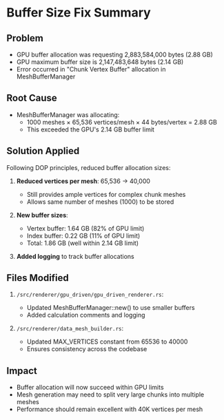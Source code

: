 # Buffer Size Fix Summary

## Problem
- GPU buffer allocation was requesting 2,883,584,000 bytes (2.88 GB)
- GPU maximum buffer size is 2,147,483,648 bytes (2.14 GB)
- Error occurred in "Chunk Vertex Buffer" allocation in MeshBufferManager

## Root Cause
- MeshBufferManager was allocating:
  - 1000 meshes × 65,536 vertices/mesh × 44 bytes/vertex = 2.88 GB
  - This exceeded the GPU's 2.14 GB buffer limit

## Solution Applied
Following DOP principles, reduced buffer allocation sizes:

1. **Reduced vertices per mesh**: 65,536 → 40,000
   - Still provides ample vertices for complex chunk meshes
   - Allows same number of meshes (1000) to be stored

2. **New buffer sizes**:
   - Vertex buffer: 1.64 GB (82% of GPU limit)
   - Index buffer: 0.22 GB (11% of GPU limit)
   - Total: 1.86 GB (well within 2.14 GB limit)

3. **Added logging** to track buffer allocations

## Files Modified
1. `/src/renderer/gpu_driven/gpu_driven_renderer.rs`:
   - Updated MeshBufferManager::new() to use smaller buffers
   - Added calculation comments and logging

2. `/src/renderer/data_mesh_builder.rs`:
   - Updated MAX_VERTICES constant from 65536 to 40000
   - Ensures consistency across the codebase

## Impact
- Buffer allocation will now succeed within GPU limits
- Mesh generation may need to split very large chunks into multiple meshes
- Performance should remain excellent with 40K vertices per mesh